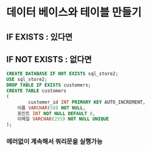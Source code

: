 # 데이터 베이스와 테이블 만들기

## **IF EXISTS : 있다면**

## **IF NOT EXISTS : 없다면**

```sql
CREATE DATABASE IF NOT EXISTS sql_store2;
USE sql_store2;
DROP TABLE IF EXISTS customers;
CREATE TABLE customers
(
		customer_id INT PRIMARY KEY AUTO_INCREMENT,
    이름 VARCHAR(50) NOT NULL,
    포인트 INT NOT NULL DEFAULT 0,
    이메일 VARCHAR(255) NOT NULL UNIQUE
);
```

### **에러없이 계속해서 쿼리문을 실행가능**
